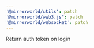 ```yaml
---
'@mirrorworld/utils': patch
'@mirrorworld/web3.js': patch
'@mirrorworld/websocket': patch
---
```


Return auth token on login

